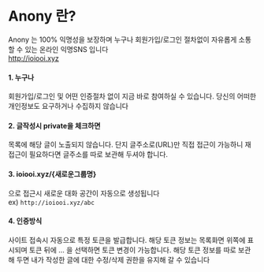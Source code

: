 # Anony 란?
Anony 는 100% 익명성을 보장하며 누구나 회원가입/로그인 절차없이 자유롭게 소통할 수 있는 온라인 익명SNS 입니다  
<http://ioiooi.xyz>

#### 1. 누구나
회원가입/로그인 및 어떤 인증절차 없이 지금 바로 참여하실 수 있습니다. 당신의 어떠한 개인정보도 요구하거나 수집하지 않습니다
<br>

#### 2. 글작성시 private을 체크하면
목록에 해당 글이 노출되지 않습니다. 단지 글주소로(URL)만 직접 접근이 가능하니 재 접근이 필요하다면 글주소를 따로 보관해 두셔야 합니다.
<br>

#### 3. ioiooi.xyz/{새로운그룹명}
으로 접근시 새로운 대화 공간이 자동으로 생성됩니다  
ex) `http://ioiooi.xyz/abc`
<br>

#### 4. 인증방식
사이트 접속시 자동으로 특정 토큰을 발급합니다. 해당 토큰 정보는 목록화면 위쪽에 표시되며 토큰 뒤에 ... 을 선택하면 토큰 변경이 가능합니다. 해당 토큰 정보를 따로 보관해 두면 내가 작성한 글에 대한 수정/삭제 권한을 유지해 갈 수 있습니다